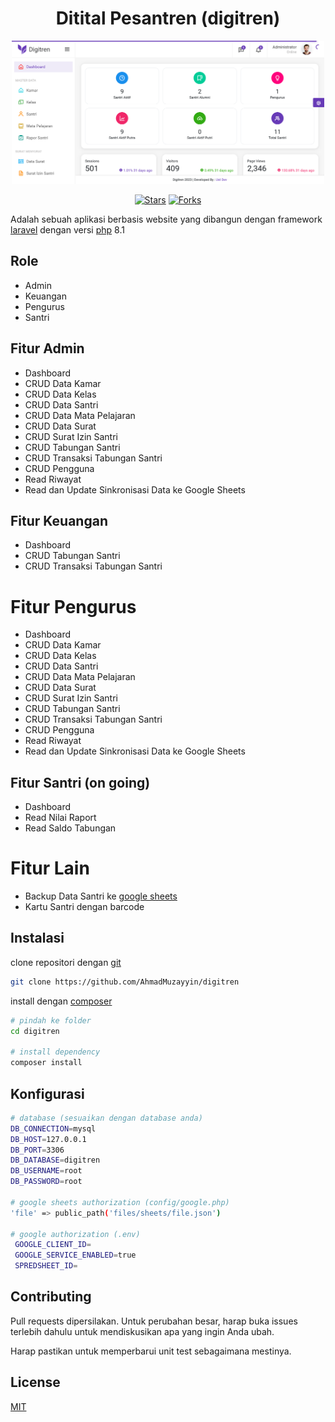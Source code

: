 <div align="center">
    
# **Ditital Pesantren (digitren)**

<img src="/public/img/Dashboard DIGITREN.png" width="500" alt="Img Dashboard" >

</div>
<p align="center">
<a href="https://github.com/AhmadMuzayyin/digitren/stargazers" target="_blank"><img src="https://img.shields.io/github/stars/AhmadMuzayyin/digitren" alt="Stars" /></a>
<a href="https://github.com/AhmadMuzayyin/digitren/network/members" target="_blank"><img src="https://img.shields.io/github/forks/AhmadMuzayyin/digitren" alt="Forks" /></a>
</p>

Adalah sebuah aplikasi berbasis website yang dibangun dengan framework [laravel](https://laravel.com) dengan versi [php](https://www.php.net/) 8.1

## Role

-   Admin
-   Keuangan
-   Pengurus
-   Santri

## Fitur Admin

-   Dashboard
-   CRUD Data Kamar
-   CRUD Data Kelas
-   CRUD Data Santri
-   CRUD Data Mata Pelajaran
-   CRUD Data Surat
-   CRUD Surat Izin Santri
-   CRUD Tabungan Santri
-   CRUD Transaksi Tabungan Santri
-   CRUD Pengguna
-   Read Riwayat
-   Read dan Update Sinkronisasi Data ke Google Sheets

## Fitur Keuangan

-   Dashboard
-   CRUD Tabungan Santri
-   CRUD Transaksi Tabungan Santri

# Fitur Pengurus

-   Dashboard
-   CRUD Data Kamar
-   CRUD Data Kelas
-   CRUD Data Santri
-   CRUD Data Mata Pelajaran
-   CRUD Data Surat
-   CRUD Surat Izin Santri
-   CRUD Tabungan Santri
-   CRUD Transaksi Tabungan Santri
-   CRUD Pengguna
-   Read Riwayat
-   Read dan Update Sinkronisasi Data ke Google Sheets

## Fitur Santri (on going)

-   Dashboard
-   Read Nilai Raport
-   Read Saldo Tabungan

# Fitur Lain

-   Backup Data Santri ke [google sheets](https://youtu.be/y-sIJ30Z5CU?si=wX9O9RROgO-iZGZX)
-   Kartu Santri dengan barcode

## Instalasi

clone repositori dengan [git](https://git-scm.com/downloads)

```bash
git clone https://github.com/AhmadMuzayyin/digitren
```

install dengan [composer](https://getcomposer.org/)

```bash
# pindah ke folder
cd digitren

# install dependency
composer install
```

## Konfigurasi

```bash
# database (sesuaikan dengan database anda)
DB_CONNECTION=mysql
DB_HOST=127.0.0.1
DB_PORT=3306
DB_DATABASE=digitren
DB_USERNAME=root
DB_PASSWORD=root

# google sheets authorization (config/google.php)
'file' => public_path('files/sheets/file.json')

# google authorization (.env)
 GOOGLE_CLIENT_ID=
 GOOGLE_SERVICE_ENABLED=true
 SPREDSHEET_ID=
```

## Contributing

Pull requests dipersilakan. Untuk perubahan besar, harap buka issues terlebih dahulu untuk mendiskusikan apa yang ingin Anda ubah.

Harap pastikan untuk memperbarui unit test sebagaimana mestinya.

## License

[MIT](https://github.com/AhmadMuzayyin/digitren/blob/main/LICENSE)
